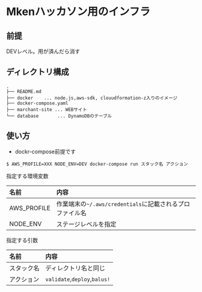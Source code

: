 # Mkenハッカソン用のインフラ

## 前提

DEVレベル。用が済んだら消す

## ディレクトリ構成

```
.
├── README.md
├── docker    ... node.js,aws-sdk, clouudformation-z入りのイメージ
├── docker-compose.yaml
├── marchant-site ... WEBサイト
└── database       ... DynamoDBのテーブル
```

## 使い方

* dockr-compose前提です

```
$ AWS_PROFILE=XXX NODE_ENV=DEV docker-compose run スタック名 アクション
```

指定する環境変数

| 名前 | 内容|
|:----|:-------------|
|AWS_PROFILE|作業端末の`~/.aws/credentials`に記載されるプロファイル名|
|NODE_ENV   |ステージレベルを指定|

指定する引数

| 名前 | 内容|
|:----|:-------------|
|スタック名|ディレクトリ名と同じ|
|アクション|`validate`,`deploy`,`balus!`|

